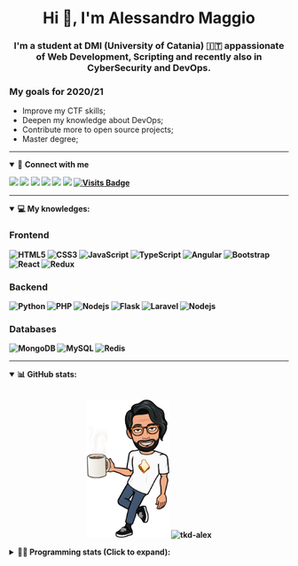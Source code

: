 <h1 align="center">Hi 👋, I'm Alessandro Maggio</h1>
<h3 align="center">I'm a student at DMI (University of Catania) 🇮🇹 appassionate of Web Development, Scripting and recently also in CyberSecurity and DevOps.</h3>

### My goals for 2020/21
- Improve my CTF skills;
- Deepen my knowledge about DevOps;
- Contribute more to open source projects;
- Master degree;

____

<details open>
<summary>🤝 <b>Connect with me<b></summary>

<p align = "center">

[<img src="https://img.shields.io/badge/twitter-1DA1F2.svg?&style=for-the-badge&logo=twitter&logoColor=white" />](https://twitter.com/TkdAxel)
[<img src ="https://img.shields.io/badge/portfolio-web-%23.svg?&style=for-the-badge&logo=&logoColor=white%22">](https://alessandromaggio.it/)
[<img src ="https://img.shields.io/badge/Telegram-1ca0f1.svg?&style=for-the-badge&logo=Telegram&logoColor=white%22&link=https://t.me/TkdAlex">](https://t.me/TkdAlex/)
[<img src="https://img.shields.io/badge/gmail-c14438.svg?&style=for-the-badge&logo=Gmail&logoColor=white&link=mailto:alex.tkd.alex@gmail.com"/>](mailto:alex.tkd.alex@gmail.com)
[<img src="https://img.shields.io/badge/linkedin-0077B5.svg?&style=for-the-badge&logo=linkedin&logoColor=white" />](https://www.linkedin.com/in/aalessandromaggio/)
[<img src = "https://img.shields.io/badge/instagram-E4405F.svg?&style=for-the-badge&logo=instagram&logoColor=white">](https://www.instagram.com/tkd_alex/)
[![Visits Badge](https://badges.pufler.dev/visits/tkd-alex/tkd-alex?style=for-the-badge&color=blue)](https://github.com/tkd-alex/tkd-alex)

</p>

</details>

---

<details open>
<summary>💻 <b>My knowledges</b>: </summary>

### Frontend
![HTML5](https://img.shields.io/badge/-HTML5-E34F26.svg?style=for-the-badge&logo=html5&logoColor=ffffff)
![CSS3](https://img.shields.io/badge/-CSS3-1572B6.svg?style=for-the-badge&logo=css3)
![JavaScript](https://img.shields.io/badge/-JavaScript-282C34?style=for-the-badge&logo=javascript)
![TypeScript](https://img.shields.io/badge/-TypeScript-007ACC?style=for-the-badge&logo=typescript)
![Angular](https://img.shields.io/badge/-Angular-DD0031?style=for-the-badge&logo=angular)
![Bootstrap](https://img.shields.io/badge/-Bootstrap-563D7C.svg?style=for-the-badge&logo=bootstrap)
![React](https://img.shields.io/badge/-React-282C34.svg?style=for-the-badge&logo=react&logoColor=ffffff)
![Redux](https://img.shields.io/badge/-Redux-764ABC.svg?style=for-the-badge&logo=redux)

### Backend
![Python](https://img.shields.io/badge/-Python-3776AB.svg?style=for-the-badge&logo=Python&logoColor=ffffff)
![PHP](https://img.shields.io/badge/-PHP-777BB4.svg?style=for-the-badge&logo=PHP&logoColor=ffffff)
![Nodejs](https://img.shields.io/badge/-Bash-4EAA25.svg?style=for-the-badge&logo=gnu-bash&logoColor=ffffff)
![Flask](https://img.shields.io/badge/-Flask-282C34.svg?style=for-the-badge&logo=flask)
![Laravel](https://img.shields.io/badge/-Laravel-FF2D20.svg?style=for-the-badge&logo=laravel&logoColor=ffffff)
![Nodejs](https://img.shields.io/badge/-Nodejs-339933.svg?style=for-the-badge&logo=Node.js&logoColor=ffffff)

### Databases
![MongoDB](https://img.shields.io/badge/-MongoDB-47A248?style=for-the-badge&logo=mongodb&logoColor=ffffff)
![MySQL](https://img.shields.io/badge/-MySQL-4479A1?style=for-the-badge&logo=mysql&logoColor=ffffff)
![Redis](https://img.shields.io/badge/-Redis-DC382D?style=for-the-badge&logo=Redis&logoColor=ffffff)

</details>

---

<details open>
 <summary>📊 <b>GitHub stats</b>: </summary>

<br>

<p align = "center">
    <img src="https://raw.githubusercontent.com/Tkd-Alex/tkd-alex/master/images/321517cd-ff68-41a7-b0d1-e765680568a7-8b6448d9-c944-4146-b633-adbdd25cb471-v1.png" height="250" />
    <img src="https://github-readme-stats.vercel.app/api?username=tkd-alex&show_icons=true&count_private=true&hide_border=true&line_height=25" alt="tkd-alex">
</p>

</design>

<details>
 <summary>👨‍💻 <b>Programming stats (Click to expand)</b>: </summary>
 
<!--START_SECTION:waka-->
**I'm an Early 🐤** 

```text
🌞 Morning    442 commits    ██████░░░░░░░░░░░░░░░░░░░   25.62% 
🌆 Daytime    670 commits    █████████░░░░░░░░░░░░░░░░   38.84% 
🌃 Evening    578 commits    ████████░░░░░░░░░░░░░░░░░   33.51% 
🌙 Night      35 commits     ░░░░░░░░░░░░░░░░░░░░░░░░░   2.03%

```
📅 **I'm Most Productive on Wednesday** 

```text
Monday       317 commits    ████░░░░░░░░░░░░░░░░░░░░░   18.38% 
Tuesday      307 commits    ████░░░░░░░░░░░░░░░░░░░░░   17.8% 
Wednesday    335 commits    ████░░░░░░░░░░░░░░░░░░░░░   19.42% 
Thursday     292 commits    ████░░░░░░░░░░░░░░░░░░░░░   16.93% 
Friday       213 commits    ███░░░░░░░░░░░░░░░░░░░░░░   12.35% 
Saturday     115 commits    █░░░░░░░░░░░░░░░░░░░░░░░░   6.67% 
Sunday       146 commits    ██░░░░░░░░░░░░░░░░░░░░░░░   8.46%

```


📊 **This Week I Spent My Time On** 

```text
⌚︎ Time Zone: Europe/Rome

💬 Programming Languages: 
Python                   12 hrs 42 mins      █████████████████████░░░░   85.87% 
Text                     1 hr 21 mins        ██░░░░░░░░░░░░░░░░░░░░░░░   9.14% 
Other                    22 mins             ░░░░░░░░░░░░░░░░░░░░░░░░░   2.5% 
Bash                     14 mins             ░░░░░░░░░░░░░░░░░░░░░░░░░   1.61% 
HTML                     6 mins              ░░░░░░░░░░░░░░░░░░░░░░░░░   0.72%

🔥 Editors: 
VS Code                  11 hrs 9 mins       ██████████████████░░░░░░░   75.37% 
Sublime Text             3 hrs 38 mins       ██████░░░░░░░░░░░░░░░░░░░   24.63%

🐱‍💻 Projects: 
awsuite                  10 hrs 7 mins       █████████████████░░░░░░░░   68.45% 
IG-Verification-SCG      2 hrs               ███░░░░░░░░░░░░░░░░░░░░░░   13.59% 
Unknown Project          1 hr 24 mins        ██░░░░░░░░░░░░░░░░░░░░░░░   9.57% 
growgiveaway.com         48 mins             █░░░░░░░░░░░░░░░░░░░░░░░░   5.42% 
instabot-fork-ale        23 mins             ░░░░░░░░░░░░░░░░░░░░░░░░░   2.7%

💻 Operating System: 
Linux                    14 hrs 47 mins      █████████████████████████   100.0%

```

**I Mostly Code in Python** 

```text
Python                   25 repos            █████████░░░░░░░░░░░░░░░░   39.06% 
JavaScript               10 repos            ████░░░░░░░░░░░░░░░░░░░░░   15.62% 
PHP                      5 repos             ██░░░░░░░░░░░░░░░░░░░░░░░   7.81% 
CSS                      5 repos             ██░░░░░░░░░░░░░░░░░░░░░░░   7.81% 
HTML                     4 repos             █░░░░░░░░░░░░░░░░░░░░░░░░   6.25%

```



<!--END_SECTION:waka-->

</details>
